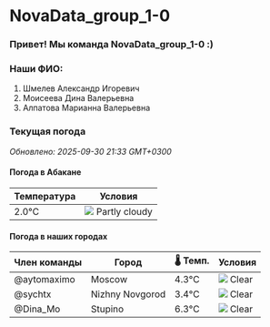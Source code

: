 # NovaData_group_1-0
### Привет! Мы команда NovaData_group_1-0 :)

### Наши ФИО:
1. Шмелев Александр Игоревич
2. Моисеева Дина Валерьевна
3. Алпатова Марианна Валерьевна

### Текущая погода
<!-- WEATHER:START -->
_Обновлено: 2025-09-30 21:33 GMT+0300_

#### Погода в Абакане

| Температура | Условия |
|-------------|----------|
| 2.0°C     | ![](https://cdn.weatherapi.com/weather/64x64/night/116.png) Partly cloudy |

#### Погода в наших городах

| Член команды  | Город               | 🌡️ Темп.  | Условия          |
|---------------|---------------------|-----------|--------------------|
| @aytomaximo    | Moscow              |    4.3°C | ![](https://cdn.weatherapi.com/weather/64x64/night/113.png) Clear        |
| @sychtx        | Nizhny Novgorod     |    3.4°C | ![](https://cdn.weatherapi.com/weather/64x64/night/113.png) Clear        |
| @Dina_Mo       | Stupino             |    6.3°C | ![](https://cdn.weatherapi.com/weather/64x64/night/113.png) Clear        |

<!-- WEATHER:END -->

